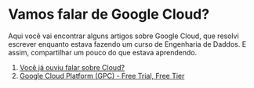 # Vamos falar de Google Cloud?

Aqui você vai encontrar alguns artigos sobre Google Cloud, que resolvi escrever enquanto estava fazendo um curso de Engenharia de Daddos. E assim, compartilhar um pouco do que estava aprendendo.

1. [Você já ouviu falar sobre Cloud?](https://github.com/ariana-caetano/google-cloud/blob/59856181c154e952665218eef72c76ca9f80049c/OuviuFalarCloud.md)
2. [Google Cloud Platform (GPC) - Free Trial, Free Tier](https://github.com/ariana-caetano/google-cloud/blob/37dc5ee23d8b7df8a151d702858a5cb337b46bb7/FreeTrialTier.md)
